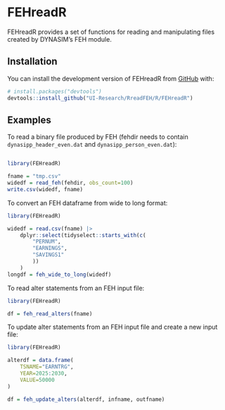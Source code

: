 
<!-- README.md is generated from README.Rmd. Please edit that file -->

# FEHreadR

<!-- badges: start -->
<!-- badges: end -->

FEHreadR provides a set of functions for reading and manipulating files
created by DYNASIM’s FEH module.

## Installation

You can install the development version of FEHreadR from
[GitHub](https://github.com/) with:

``` r
# install.packages("devtools")
devtools::install_github("UI-Research/RreadFEH/R/FEHreadR")
```

## Examples

To read a binary file produced by FEH (fehdir needs to contain
`dynasipp_header_even.dat` and `dynasipp_person_even.dat`):

``` r

library(FEHreadR)

fname = "tmp.csv"
widedf = read_feh(fehdir, obs_count=100)
write.csv(widedf, fname)
```

To convert an FEH dataframe from wide to long format:

``` r
library(FEHreadR)

widedf = read.csv(fname) |>
    dplyr::select(tidyselect::starts_with(c(
        "PERNUM",
        "EARNINGS",
        "SAVINGS1"
        ))
    )
longdf = feh_wide_to_long(widedf)
```

To read alter statements from an FEH input file:

``` r
library(FEHreadR)

df = feh_read_alters(fname)
```

To update alter statements from an FEH input file and create a new input
file:

``` r
library(FEHreadR)

alterdf = data.frame(
    TSNAME="EARNTRG",
    YEAR=2025:2030,
    VALUE=50000
)

df = feh_update_alters(alterdf, infname, outfname)
```
